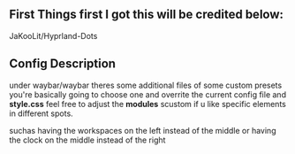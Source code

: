 ## First Things first I got this will be credited below:
JaKooLit/Hyprland-Dots

## Config Description
under waybar/waybar theres some additional files of some custom presets you're basically going to choose one and
overrite the current config file and **style.css** feel free to adjust the **modules** scustom if u like specific elements
in different spots.

suchas having the workspaces on the left instead of the middle or having the clock on the middle instead of the right

